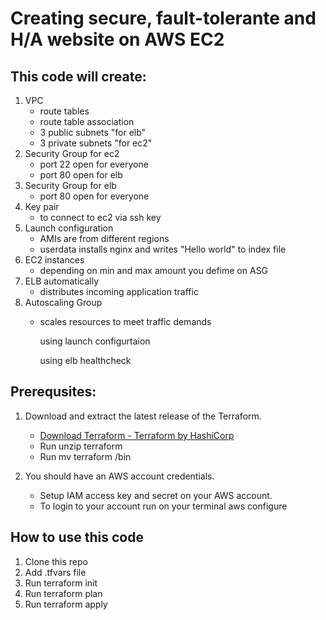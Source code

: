 # Creating secure, fault-tolerante and H/A website on AWS EC2
## This code will create:
1. VPC 
   - route tables
   - route table association 
   - 3 public subnets "for elb"
   - 3 private subnets "for ec2"
2. Security Group for ec2
   - port 22 open for everyone 
   - port 80 open for elb 
3. Security Group for elb
   - port 80 open for everyone 
4. Key pair 
   - to connect to ec2 via ssh key
5. Launch configuration
   - AMIs are from different regions 
   - userdata installs nginx and writes "Hello world" to index file
6. EC2 instances 
   - depending on min and max amount you defime on ASG
6. ELB automatically 
   - distributes incoming application traffic 
7. Autoscaling Group
   - scales resources to meet traffic demands 

     using launch configurtaion

     using elb healthcheck 

   
## Prerequsites: 
 
1. Download and extract the  latest release of the Terraform. 
   -  [Download Terraform - Terraform by HashiCorp](https://www.terraform.io/downloads.html)
   -  Run unzip terraform
   -  Run mv terraform /bin

2. You should have an AWS account credentials. 
   -  Setup IAM access key and secret on your AWS account.
   -  To login to your account run on your terminal aws configure

## How to use this code 

1. Clone this repo
2. Add .tfvars file
3. Run terraform init
4. Run terraform plan
5. Run terraform apply
